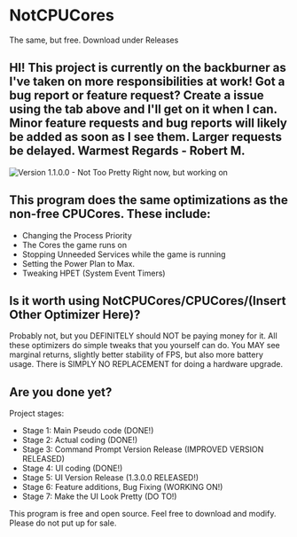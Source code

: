 # NotCPUCores
The same, but free. Download under Releases

## HI! This project is currently on the backburner as I've taken on more responsibilities at work! Got a bug report or feature request? Create a issue using the tab above and I'll get on it when I can. Minor feature requests and bug reports will likely be added as soon as I see them. Larger requests be delayed. Warmest Regards - Robert M.

![Version 1.1.0.0 - Not Too Pretty Right now, but working on](http://i.imgur.com/wbDL8nq.png)

## This program does the same optimizations as the non-free CPUCores. These include:

* Changing the Process Priority
* The Cores the game runs on
* Stopping Unneeded Services while the game is running
* Setting the Power Plan to Max.
* Tweaking HPET (System Event Timers)

## Is it worth using NotCPUCores/CPUCores/(Insert Other Optimizer Here)?

Probably not, but you DEFINITELY should NOT be paying money for it. All these optimizers do simple tweaks that you yourself can do. You MAY see marginal returns, slightly better stability of FPS, but also more battery usage. There is SIMPLY NO REPLACEMENT for doing a hardware upgrade.

## Are you done yet?

Project stages:

* Stage 1: Main Pseudo code (DONE!)
* Stage 2: Actual coding (DONE!)
* Stage 3: Command Prompt Version Release (IMPROVED VERSION RELEASED)
* Stage 4: UI coding (DONE!)
* Stage 5: UI Version Release (1.3.0.0 RELEASED!)
* Stage 6: Feature additions, Bug Fixing (WORKING ON!)
* Stage 7: Make the UI Look Pretty (DO TO!)

This program is free and open source. Feel free to download and modify. Please do not put up for sale.

